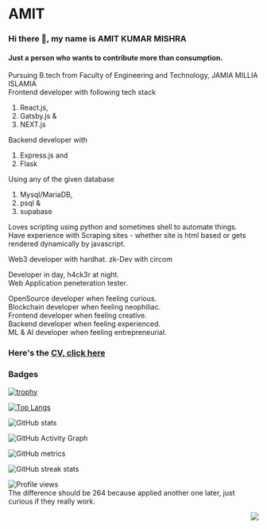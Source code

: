# AMIT 
### Hi there 👋, my name is AMIT KUMAR MISHRA

#### Just a person who wants to contribute more than consumption.

Pursuing B.tech from Faculty of Engineering and Technology, JAMIA MILLIA ISLAMIA  
Frontend developer with following tech stack 
1. React.js, 
2. Gatsby.js & 
3. NEXT.js  

Backend developer with 
1. Express.js and 
2. Flask
 
Using any of the given database
1. Mysql/MariaDB, 
2. psql & 
3. supabase  

Loves scripting using python and sometimes shell to automate things.  
Have experience with Scraping sites - whether site is html based or gets rendered dynamically by javascript.

Web3 developer with hardhat. zk-Dev with circom  

Developer in day, h4ck3r at night.  
Web Application peneteration tester.  

OpenSource developer when feeling curious.  
Blockchain developer when feeling neophiliac.  
Frontend developer when feeling creative.  
Backend developer when feeling experienced.  
ML & AI developer when feeling entrepreneurial.  

### Here's the [CV, click here](https://flowcv.com/resume/rskb5ln60v)  

### Badges

[![trophy](https://github-profile-trophy.vercel.app/?username=amit0617)](https://github.com/ryo-ma/github-profile-trophy)

[![Top Langs](https://github-readme-stats.vercel.app/api/top-langs/?username=amit0617)](https://github.com/anuraghazra/github-readme-stats)

![GitHub stats](https://github-readme-stats.vercel.app/api?username=amit0617&show_icons=true&count_private=true)  

![GitHub Activity Graph](https://activity-graph.herokuapp.com/graph?username=amit0617)  

![GitHub metrics](https://metrics.lecoq.io/amit0617)  

![GitHub streak stats](https://github-readme-streak-stats.herokuapp.com/?user=amit0617)  

![Profile views](https://gpvc.arturio.dev/amit0617)  
The difference should be 264 because applied another one later, just curious if they really work.  
<p align="right"><img src="https://komarev.com/ghpvc/?username=amit0617&style=flat&color=blue"></p>
